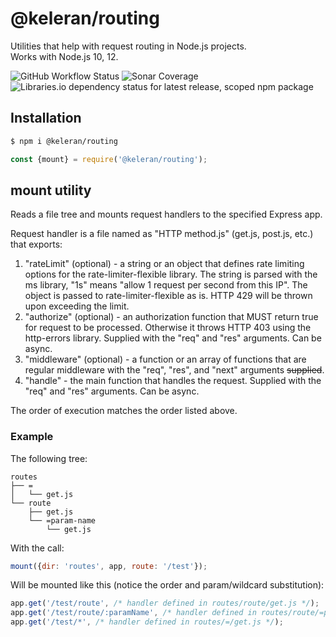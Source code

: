 # @keleran/routing

Utilities that help with request routing in Node.js projects.  
Works with Node.js 10, 12.

![GitHub Workflow Status](https://img.shields.io/github/workflow/status/dchekanov/routing/Test)
![Sonar Coverage](https://img.shields.io/sonar/coverage/dchekanov_routing?server=https%3A%2F%2Fsonarcloud.io&sonarVersion=8.0)
![Libraries.io dependency status for latest release, scoped npm package](https://img.shields.io/librariesio/release/npm/@keleran/routing)

## Installation

```bash
$ npm i @keleran/routing
```

```javascript
const {mount} = require('@keleran/routing');
```

## mount utility

Reads a file tree and mounts request handlers to the specified Express app.

Request handler is a file named as "HTTP method.js" (get.js, post.js, etc.) that exports:

1. "rateLimit" (optional) - a string or an object that defines rate limiting options 
for the rate-limiter-flexible library. The string is parsed with the ms library, 
"1s" means "allow 1 request per second from this IP". 
The object is passed to rate-limiter-flexible as is. HTTP 429 will be thrown upon exceeding the limit.
2. "authorize" (optional) - an authorization function that MUST return true for request to be processed.
Otherwise it throws HTTP 403 using the http-errors library. Supplied with the "req" and "res" arguments. Can be async.
3. "middleware" (optional) - a function or an array of functions that are regular middleware 
with the "req", "res", and "next" arguments ~~supplied~~.
4. "handle" - the main function that handles the request. Supplied with the "req" and "res" arguments. Can be async.

The order of execution matches the order listed above.

### Example

The following tree:

```
routes
├── =
│   └── get.js
└── route
    ├── get.js
    └── =param-name
        └── get.js
``` 

With the call:

```javascript
mount({dir: 'routes', app, route: '/test'});
```
 
Will be mounted like this (notice the order and param/wildcard substitution):
 
```javascript
app.get('/test/route', /* handler defined in routes/route/get.js */);
app.get('/test/route/:paramName', /* handler defined in routes/route/=param-name/get.js */);
app.get('/test/*', /* handler defined in routes/=/get.js */);
```
